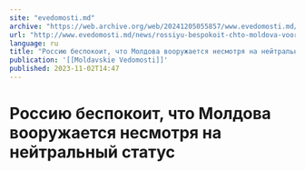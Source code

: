 ```yaml
---
site: "evedomosti.md"
archive: "https://web.archive.org/web/20241205055857/www.evedomosti.md/news/rossiyu-bespokoit-chto-moldova-vooruzhaetsya-nesmotrya-na-ne"
url: "http://www.evedomosti.md/news/rossiyu-bespokoit-chto-moldova-vooruzhaetsya-nesmotrya-na-ne"
language: ru
title: "Россию беспокоит, что Молдова вооружается несмотря на нейтральный статус"
publication: '[[Moldavskie Vedomosti]]'
published: 2023-11-02T14:47
---
```


# Россию беспокоит, что Молдова вооружается несмотря на нейтральный статус

